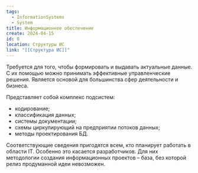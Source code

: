 ```yaml
---
tags:
  - InformationSystems
  - System
title: Информационное обеспечение
create: 2024-04-15
id: 8
location: Структуры ИС
link: "[[Структура ИС]]"
---
```

Требуется для того, чтобы формировать и выдавать актуальные данные. С их помощью можно принимать эффективные управленческие решения. Является основой для большинства сфер деятельности и бизнеса.

Представляет собой комплекс подсистем:

- кодирование;
- классификация данных;
- системы документации;
- схемы циркулирующий на предприятии потоков данных;
- методы проектирования БД.

Соответствующие сведения пригодятся всем, кто планирует работать в области IT. Особенно это касается разработчиков. Для них методологии создания информационных проектов – база, без которой релиз продуманной идеи невозможен.